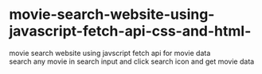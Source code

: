 # movie-search-website-using-javascript-fetch-api-css-and-html-
movie search website using javscript fetch api for movie data  
search any movie in search input and click search icon and get movie data
